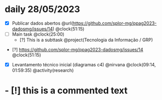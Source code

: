 # daily 28/05/2023

- [x] Publicar dados abertos @url(https://github.com/splor-mg/ppag2023-dadosmg/issues/14) @clock(51:15)
- [ ] Main task @clock(25:00)
  - [?] This is a subttask @project(Tecnologia da Informação / GRP)
- [?] https://github.com/splor-mg/ppag2023-dadosmg/issues/14 @clock(51:15)
- [x] Levantamento técnico inicial (diagramas c4) @nirvana @clock(09:14, 01:59:35) @activity(research)
# - [!] this is a commented text
